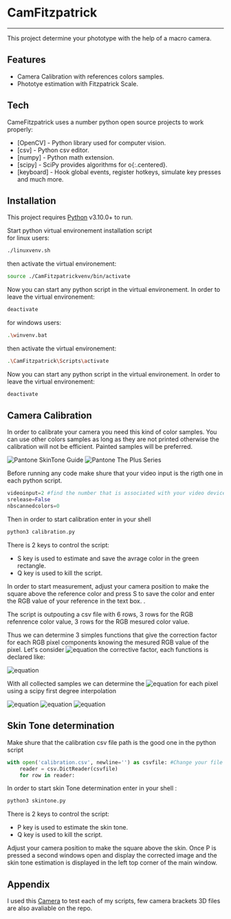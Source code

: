 # CamFitzpatrick 
--------------------------------
This project determine your phototype with the help of a macro camera.

## Features
- Camera Calibration with references colors samples.
- Phototye estimation with Fitzpatrick Scale.

## Tech
CameFitzpatrick uses a number python open source projects to work properly:

- [OpenCV] - Python library used for computer vision.
- [csv] - Python csv editor.
- [numpy] - Python math extension.
- [scipy] - SciPy provides algorithms for o{:.centered}.
- [keyboard] - Hook global events, register hotkeys, simulate key presses and much more.



## Installation

This project requires [Python](https://www.python.org/) v3.10.0+ to run.

Start python virtual environement installation script   
for linux users:
```sh
./linuxvenv.sh
```
then activate the virtual environement:
```sh 
source ./CamFitzpatrickvenv/bin/activate
```
Now you can start any python script in the virtual environement.
In order to leave the virtual environement:
```sh 
deactivate
```
for windows users: 
```sh
.\winvenv.bat 
```
then activate the virtual environement:
```sh 
.\CamFitzpatrick\Scripts\activate
```
Now you can start any python script in the virtual environement.
In order to leave the virtual environement:
```sh 
deactivate
```


## Camera Calibration
In order to calibrate your camera you need this kind of color samples. You can use other colors samples as long as they are not printed otherwise the calibration will not be efficient. Painted samples will be preferred.


![Pantone SkinTone Guide](https://www.pantone.com/media/catalog/product/s/t/stg202-pantone-skintone-guide-product-1.jpg?quality=95&fit=bounds&height=400&width=1200&canvas=1200:1200)
 ![Pantone The Plus Series](https://www.pantone.com/media/catalog/product/g/p/gp1601b-pantone-pms-formula-guide-coated-uncoated-product-1.jpg?quality=95&height=400&width=400&canvas=307:307)

Before running any code make shure that your video input is the rigth one in each python script.
```python
videoinput=2 #find the number that is associated with your video device 
srelease=False
nbscannedcolors=0
```
Then in order to start calibration enter in your shell 
```sh
python3 calibration.py 
```

There is 2 keys to control the script:
 - S key is used to estimate and save the avrage color in the green rectangle.
 - Q key is used to kill the script. 

In order to start measurement, adjust your camera position to make the square above the reference color and press S to save the color and enter the RGB value of your reference in the text box. .

The script is outpouting a csv file with 6 rows, 3 rows for the RGB refenrence color value, 3 rows for the RGB mesured color value. 

Thus we can determine 3 simples functions that give the correction factor for each RGB pixel components knowing the mesured RGB value of the pixel. Let's consider ![equation](https://latex.codecogs.com/svg.image?\gamma) the corrective factor, each functions is declared like:

![equation](https://latex.codecogs.com/svg.image?\gamma=f_{color}(Color_{mesured})=\frac{Color_{reference}}{Color_{mesured}})

With all collected samples we can determine the ![equation](https://latex.codecogs.com/svg.image?\gamma) for each pixel using a scipy first degree interpolation  

 ![equation](https://latex.codecogs.com/svg.image?fbleu(B_{mesured})*B_{mesured}=B_{corrected})
 ![equation](https://latex.codecogs.com/svg.image?fgreen(G_{mesured})*G_{mesured}=G_{corrected})
 ![equation](https://latex.codecogs.com/svg.image?fred(R_{mesured})*R_{mesured}=R_{corrected})
 
## Skin Tone determination

Make shure that the calibration csv file path is the good one in the python script

```python
with open('calibration.csv', newline='') as csvfile: #Change your file path here 
    reader = csv.DictReader(csvfile)
    for row in reader:
```

In order to start skin Tone determination enter in your shell :

```sh
python3 skintone.py
```

There is 2 keys to control the script:
 - P key is used to estimate the skin tone.
 - Q key is used to kill the script. 

Adjust your camera position to make the square above the skin. Once P is pressed a second windows open and display the corrected image and the skin tone estimation is displayed in the left top corner of the main window.

## Appendix 


I used this [Camera](https://www.amazon.fr/Bysameyee-Microscope-3840x2160P-dinspection-grossissement/dp/B09NBY6G9S?source=ps-sl-shoppingads-lpcontext&ref_=fplfs&psc=1&smid=A1JXU0GT57OBZF) to test each of my scripts, few camera brackets 3D files are also avaliable on the repo. 





























